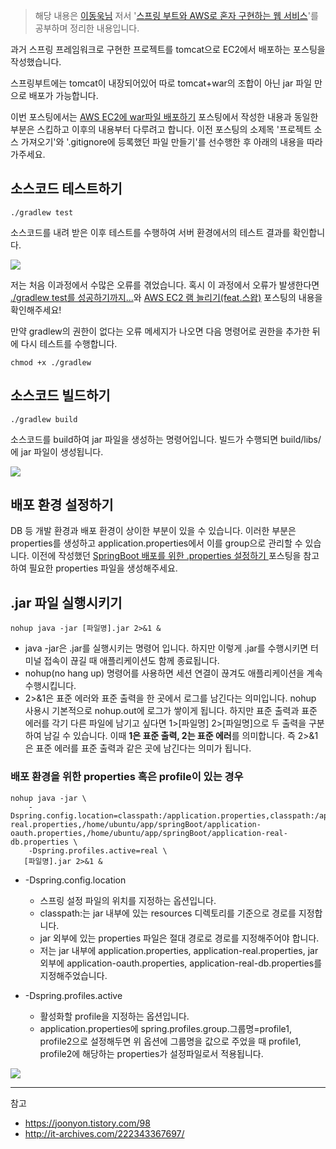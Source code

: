 > 해당 내용은 [이동욱님](https://jojoldu.tistory.com/) 저서 '[스프링 부트와 AWS로 혼자 구현하는 웹 서비스](http://www.kyobobook.co.kr/product/detailViewKor.laf?ejkGb=KOR&mallGb=KOR&barcode=9788965402602)'를 공부하며 정리한 내용입니다.

과거 스프링 프레임워크로 구현한 프로젝트를 tomcat으로 EC2에서 배포하는 포스팅을 작성했습니다.

스프링부트에는 tomcat이 내장되어있어 따로 tomcat+war의 조합이 아닌 jar 파일 만으로 배포가 가능합니다.

이번 포스팅에서는 [AWS EC2에 war파일 배포하기](https://velog.io/@shawnhansh/AWS-EC2%EC%97%90-%EB%B0%B0%ED%8F%AC%ED%95%98%EA%B8%B0) 포스팅에서 작성한 내용과 동일한 부분은 스킵하고 이후의 내용부터 다루려고 합니다.
이전 포스팅의 소제목 '프로젝트 소스 가져오기'와 '.gitignore에 등록했던 파일 만들기'를 선수행한 후 아래의 내용을 따라가주세요.


## 소스코드 테스트하기
```
./gradlew test
```
소스코드를 내려 받은 이후 테스트를 수행하여 서버 환경에서의 테스트 결과를 확인합니다.

![](https://velog.velcdn.com/images/shawnhansh/post/8d979e3e-3d57-41ed-99c1-f77eb457af1a/image.png)

저는 처음 이과정에서 수많은 오류를 겪었습니다.
혹시 이 과정에서 오류가 발생한다면 [./gradlew test를 성공하기까지...](https://velog.io/@shawnhansh/.gradlew-test%EB%A5%BC-%EC%84%B1%EA%B3%B5%ED%95%98%EA%B8%B0%EA%B9%8C%EC%A7%80)와 [AWS EC2 램 늘리기(feat.스왑)](https://velog.io/@shawnhansh/AWS-EC2-%EB%A9%94%EB%AA%A8%EB%A6%AC-%EC%8A%A4%EC%99%91) 포스팅의 내용을 확인해주세요!

만약 gradlew의 권한이 없다는 오류 메세지가 나오면 다음 명령어로 권한을 추가한 뒤에 다시 테스트를 수행합니다.
```
chmod +x ./gradlew
```

## 소스코드 빌드하기
```
./gradlew build
```
소스코드를 build하여 jar 파일을 생성하는 명령어입니다.
빌드가 수행되면 build/libs/ 에 jar 파일이 생성됩니다.

![](https://velog.velcdn.com/images/shawnhansh/post/65a87792-dbd9-49c6-b7c7-9bd3e2cfe1cc/image.png)

## 배포 환경 설정하기

DB 등 개발 환경과 배포 환경이 상이한 부분이 있을 수 있습니다.
이러한 부분은 properties를 생성하고 application.properties에서 이를 group으로 관리할 수 있습니다.
이전에 작성했던 [SpringBoot 배포를 위한 .properties 설정하기 ](https://velog.io/@shawnhansh/SpringBoot-%EB%B0%B0%ED%8F%AC%EB%A5%BC-%EC%9C%84%ED%95%9C-%EC%84%A4%EC%A0%95%ED%95%98%EA%B8%B0application-real.properties-application-real-db.properties) 포스팅을 참고하여 필요한 properties 파일을 생성해주세요.


## .jar 파일 실행시키기
```
nohup java -jar [파일명].jar 2>&1 &
```

- java -jar은 .jar를 실행시키는 명령어 입니다. 하지만 이렇게 .jar를 수행시키면 터미널 접속이 끊길 때 애플리케이션도 함께 종료됩니다.
- nohup(no hang up) 명령어를 사용하면 세션 연결이 끊겨도 애플리케이션을 계속 수행시킵니다.
- 2>&1은 표준 에러와 표준 출력을 한 곳에서 로그를 남긴다는 의미입니다.
nohup 사용시 기본적으로 nohup.out에 로그가 쌓이게 됩니다. 하지만 표준 출력과 표준 에러를 각기 다른 파일에 남기고 싶다면 1>[파일명] 2>[파일명]으로 두 출력을 구분하여 남길 수 있습니다. 이때 **1은 표준 출력, 2는 표준 에러**를 의미합니다.
즉 2>&1은 표준 에러를 표준 출력과 같은 곳에 남긴다는 의미가 됩니다.


### 배포 환경을 위한 properties 혹은 profile이 있는 경우

```
nohup java -jar \
    -Dspring.config.location=classpath:/application.properties,classpath:/application-real.properties,/home/ubuntu/app/springBoot/application-oauth.properties,/home/ubuntu/app/springBoot/application-real-db.properties \
    -Dspring.profiles.active=real \
   [파일명].jar 2>&1 &
```    

- -Dspring.config.location 
	
    - 스프링 설정 파일의 위치를 지정하는 옵션입니다.
    - classpath:는 jar 내부에 있는 resources 디렉토리를 기준으로 경로를 지정합니다.
    - jar 외부에 있는 properties 파일은 절대 경로로 경로를 지정해주어야 합니다.
    - 저는 jar 내부에 application.properties, application-real.properties, jar 외부에 application-oauth.properties, application-real-db.properties를 지정해주었습니다.
    
- -Dspring.profiles.active
	
    - 활성화할 profile을 지정하는 옵션입니다.
    - application.properties에 spring.profiles.group.그룹명=profile1, profile2으로 설정해두면 위 옵션에 그룹명을 값으로 주었을 때 profile1, profile2에 해당하는 properties가 설정파일로서 적용됩니다.
    
![](https://velog.velcdn.com/images/shawnhansh/post/a789befa-2904-4290-a902-6d0d3cb5e70a/image.png)

---
참고 

- https://joonyon.tistory.com/98
- http://it-archives.com/222343367697/